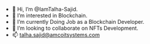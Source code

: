 - 👋 Hi, I’m @IamTalha-Sajid.
- 👀 I’m interested in Blockchain.
- 🌱 I’m currently Doing Job as a Blockchain Developer.
- 💞️ I’m looking to collaborate on NFTs Development.
- 📫 talha.sajid@amcoitsystems.com

<!---
IamTalha-Sajid/IamTalha-Sajid is a ✨ special ✨ repository because its `README.md` (this file) appears on your GitHub profile.
You can click the Preview link to take a look at your changes.
--->
